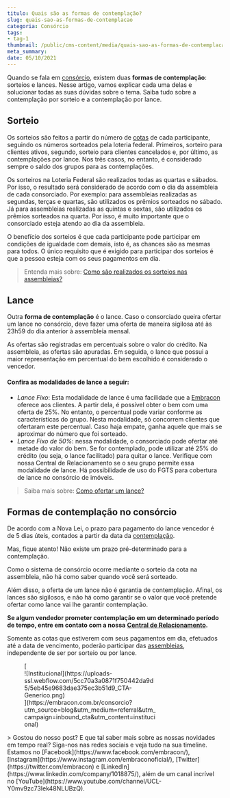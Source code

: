 ```yaml
---
titulo: Quais são as formas de contemplação?
slug: quais-sao-as-formas-de-contemplacao
categoria: Consórcio
tags:
- tag-1
thumbnail: /public/cms-content/media/quais-sao-as-formas-de-contemplacao.jpg
meta_summary: 
date: 05/10/2021
---
```

Quando se fala em [consórcio](https://www.embracon.com.br/conhecaoconsorcio/entenda-o-consorcio), existem duas **formas de contemplação**: sorteios e lances. Nesse artigo, vamos explicar cada uma delas e solucionar todas as suas dúvidas sobre o tema. Saiba tudo sobre a contemplação por sorteio e a contemplação por lance.

Sorteio
-------

Os sorteios são feitos a partir do número de [cotas](https://www.embracon.com.br/conhecaoconsorcio/o-que-e-a-cota-de-consorcio) de cada participante, seguindo os números sorteados pela loteria federal. Primeiros, sorteiro para clientes ativos, segundo, sorteio para clientes cancelados e, por último, as contemplações por lance. Nos três casos, no entanto, é considerado sempre o saldo dos grupos para as contemplações.

Os sorteiros na Loteria Federal são realizados todas as quartas e sábados. Por isso, o resultado será considerado de acordo com o dia da assembleia de cada consorciado. Por exemplo: para assembleias realizadas as segundas, terças e quartas, são utilizados os prêmios sorteados no sábado. Já para assembleias realizadas as quintas e sextas, são utilizados os prêmios sorteados na quarta. Por isso, é muito importante que o consorciado esteja atendo ao dia da assembleia.

O benefício dos sorteios é que cada participante pode participar em condições de igualdade com demais, isto é, as chances são as mesmas para todos. O único requisito que é exigido para participar dos sorteios é que a pessoa esteja com os seus pagamentos em dia.

> Entenda mais sobre: [Como são realizados os sorteios nas assembleias?](https://www.embracon.com.br/conhecaoconsorcio/como-sao-realizados-os-sorteios-nas-assembleias)

Lance
-----

Outra **forma de contemplação** é o lance. Caso o consorciado queira ofertar um lance no consórcio, deve fazer uma oferta de maneira sigilosa até às 23h59 do dia anterior à assembleia mensal.

As ofertas são registradas em percentuais sobre o valor do crédito. Na assembleia, as ofertas são apuradas. Em seguida, o lance que possui a maior representação em percentual do bem escolhido é considerado o vencedor.

#### Confira as modalidades de lance a seguir:

- *Lance Fixo*: Esta modalidade de lance é uma facilidade que a [Embracon](https://www.embracon.com.br/) oferece aos clientes. A partir dela, é possível obter o bem com uma oferta de 25%. No entanto, o percentual pode variar conforme as características do grupo. Nesta modalidade, só concorrem clientes que ofertaram este percentual. Caso haja empate, ganha aquele que mais se aproximar do número que foi sorteado.
- *Lance Fixo de 50%*: nessa modalidade, o consorciado pode ofertar até metade do valor do bem. Se for contemplado, pode utilizar até 25% do crédito (ou seja, o lance facilitado) para quitar o lance. Verifique com nossa Central de Relacionamento se o seu grupo permite essa modalidade de lance. Há possibilidade de uso do FGTS para cobertura de lance no consórcio de imóveis.

> Saiba mais sobre: [Como ofertar um lance?](https://www.embracon.com.br/conhecaoconsorcio/como-ofertar-um-lance)

Formas de contemplação no consórcio
-----------------------------------

De acordo com a Nova Lei, o prazo para pagamento do lance vencedor é de 5 dias úteis, contados a partir da data da [contemplação](https://www.embracon.com.br/blog/saiba-o-que-fazer-quando-for-contemplado-no-consorcio).

Mas, fique atento! Não existe um prazo pré-determinado para a contemplação.

Como o sistema de consórcio ocorre mediante o sorteio da cota na assembleia, não há como saber quando você será sorteado.

Além disso, a oferta de um lance não é garantia de contemplação. Afinal, os lances são sigilosos, e não há como garantir se o valor que você pretende ofertar como lance vai lhe garantir contemplação.

**Se algum vendedor prometer contemplação em um determinado período de tempo, entre em contato com a nossa** [**Central de Relacionamento**](https://www.embracon.com.br/blog/canais-de-atendimento-embracon)**.**

Somente as cotas que estiverem com seus pagamentos em dia, efetuados até a data de vencimento, poderão participar das [assembleias](https://www.embracon.com.br/conhecaoconsorcio/todas-as-cotas-participam-da-assembleia), independente de ser por sorteio ou por lance.

<figure class="w-richtext-figure-type-image w-richtext-align-center" style="max-width:310px">[<div>![Institucional](https://uploads-ssl.webflow.com/5cc70a3a0871f750442da9d5/5eb45e9683dae375ec3b51d9_CTA-Generico.png)</div>](https://embracon.com.br/consorcio?utm_source=blog&utm_medium=referral&utm_campaign=inbound_cta&utm_content=institucional)</figure>> Gostou do nosso post? E que tal saber mais sobre as nossas novidades em tempo real? Siga-nos nas redes sociais e veja tudo na sua timeline. Estamos no [Facebook](https://www.facebook.com/embracon/), [Instagram](https://www.instagram.com/embraconoficial/), [Twitter](https://twitter.com/embracon) e [LinkedIn](https://www.linkedin.com/company/1018875/), além de um canal incrível no [YouTube](https://www.youtube.com/channel/UCL-Y0mv9zc73Iek48NLUBzQ).

‍
